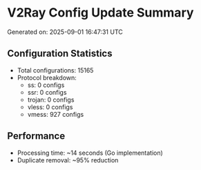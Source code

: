 # V2Ray Config Update Summary
Generated on: 2025-09-01 16:47:31 UTC

## Configuration Statistics
- Total configurations: 15165
- Protocol breakdown:
  - ss: 0 configs
  - ssr: 0 configs
  - trojan: 0 configs
  - vless: 0 configs
  - vmess: 927 configs

## Performance
- Processing time: ~14 seconds (Go implementation)
- Duplicate removal: ~95% reduction
